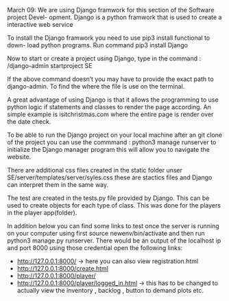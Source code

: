 March 09:
We are using Django framwork for this section of the Software project Devel- opment. Django is a python framwork that is used to create a interactive web service

To install the Django framwork you need to use pip3 install functional to down- load python programs. Run command
pip3 install Django

Now to start or create a project using Django, type in the command :
/django-admin startproject SE

If the above command doesn’t you may have to provide the exact path to django-admin. To find the where the file is use
on the terminal.

A great advantage of using Django is that it allows the programming to use python logic if statements and classes to render the page according. An simple example is isitchristmas.com where the entire page is render over the date check.

To be able to run the Django project on your local machine after an git clone of the project you can use the commmand :
python3 manage runserver to initialize the Django manager program this will allow you to navigate the website.

There are additional css files created in the static folder unser SE/server/templates/server/syles.css these are stactics files and Django can interpret them in the same way. 

The test are created in the tests.py file provided by Django. This can be used to create objects for each type of class. This was done for the players in the player app(folder).

In addition below you can find some links to test once the server is running on your computer using first source newenv/bin/activate and then run python3 manage.py runserver. There would be an output of the localhost ip and port 8000 using those credential open the following links:

- http://127.0.0.1:8000/ -> here you can also view registration.html
- http://127.0.0.1:8000/create.html
- http://127.0.0.1:8000/player/
- http://127.0.0.1:8000/player/logged_in.html -> this has to be changed to actually view the inventory , backlog , button to demand plots etc.
